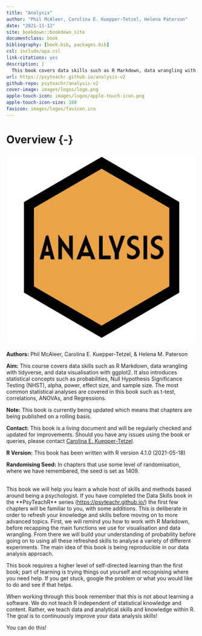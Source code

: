 ```yaml
--- 
title: "Analysis"
author: "Phil McAleer, Carolina E. Kuepper-Tetzel, Helena Paterson"
date: "2021-11-12"
site: bookdown::bookdown_site
documentclass: book
bibliography: [book.bib, packages.bib]
csl: include/apa.csl
link-citations: yes
description: |
  This book covers data skills such as R Markdown, data wrangling with tidyverse, and data visualisation with ggplot2. It also introduces statistical concepts such as permutation tests, NHST, alpha, power, effect size, and sample size as well as statistical procedures such as correlations and the general linear model.
url: https://psyteachr.github.io/analysis-v2
github-repo: psyteachr/analysis-v2
cover-image: images/logos/logo.png
apple-touch-icon: images/logos/apple-touch-icon.png
apple-touch-icon-size: 180
favicon: images/logos/favicon.ico
---
```




# Overview {-}

<div class="small_right"><img src="images/logos/logo.png" alt="Hex sticker, orange, text: Analysis" /></div>


**Authors:** Phil McAleer, Carolina E. Kuepper-Tetzel, & Helena M. Paterson

**Aim:** This course covers data skills such as R Markdown, data wrangling with tidyverse, and data visualisation with ggplot2. It also introduces statistical concepts such as probabilities, Null Hypothesis Significance Testing (NHST), alpha, power, effect size, and sample size. The most common statistical analyses are covered in this book such as t-test, correlations, ANOVAs, and Regressions.

**Note:** This book is currently being updated which means that chapters are being published on a rolling basis.

**Contact:** This book is a living document and will be regularly checked and updated for improvements. Should you have any issues using the book or queries, please contact [Carolina E. Kuepper-Tetzel](mailto:carolina.kuepper-tetzel@glasgow.ac.uk).

**R Version:** This book has been written with R version 4.1.0 (2021-05-18)

**Randomising Seed:** In chapters that use some level of randomisation, where we have remembered, the seed is set as 1409.

<!-- **Cite as:** McAleer, P., Kuepper-Tetzel, C. E., & Paterson, H. M. (2021, July 14). Analysis (Version 2). Zenodo. <a href = "http://doi.org/10.5281/zenodo.3822464" target = "_blank">http://doi.org/10.5281/zenodo.3822464</a> -->


<!-- <span style="font-size: 22px; font-weight: bold; color: var(--purple);">Welcome to the Analysis Book</span> -->
<br>
This book we will help you learn a whole host of skills and methods based around being a psychologist. If you have completed the Data Skills book in the **PsyTeachR** series (<a href="https://psyteachr.github.io/" target = "_blank">https://psyteachr.github.io/</a>) the first few chapters will be familiar to you, with some additions. This is deliberate in order to refresh your knowledge and skills before moving on to more advanced topics. First, we will remind you how to work with R Markdown, before recapping the main functions we use for visualisation and data wrangling. From there we will build your understanding of probability before going on to using all these refreshed skills to analyse a variety of different experiments. The main idea of this book is being reproducible in our data analysis approach. 

This book requires a higher level of self-directed learning than the first book; part of learning is trying things out yourself and recognising where you need help. If you get stuck, google the problem or what you would like to do and see if that helps.

When working through this book remember that this is not about learning a software. We do not teach R independent of statistical knowledge and content. Rather, we teach data and analytical skills and knowledge within R. The goal is to continuously improve your data analysis skills! 

You can do this!
